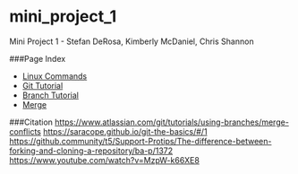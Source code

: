 # mini_project_1
Mini Project 1 - Stefan DeRosa, Kimberly McDaniel, Chris Shannon

###Page Index
* [Linux Commands](/vi.md)
* [Git Tutorial](https://github.com/cshannon-mdsol/mini_project_1/blob/master/Stefan/HowToInstallGit.md)
* [Branch Tutorial](https://github.com/cshannon-mdsol/mini_project_1/blob/master/Stefan/Branch.md)
* [Merge](https://github.com/cshannon-mdsol/mini_project_1/blob/master/Stefan/Merge.md)


###Citation
https://www.atlassian.com/git/tutorials/using-branches/merge-conflicts
https://saracope.github.io/git-the-basics/#/1
https://github.community/t5/Support-Protips/The-difference-between-forking-and-cloning-a-repository/ba-p/1372
https://www.youtube.com/watch?v=MzpW-k66XE8
